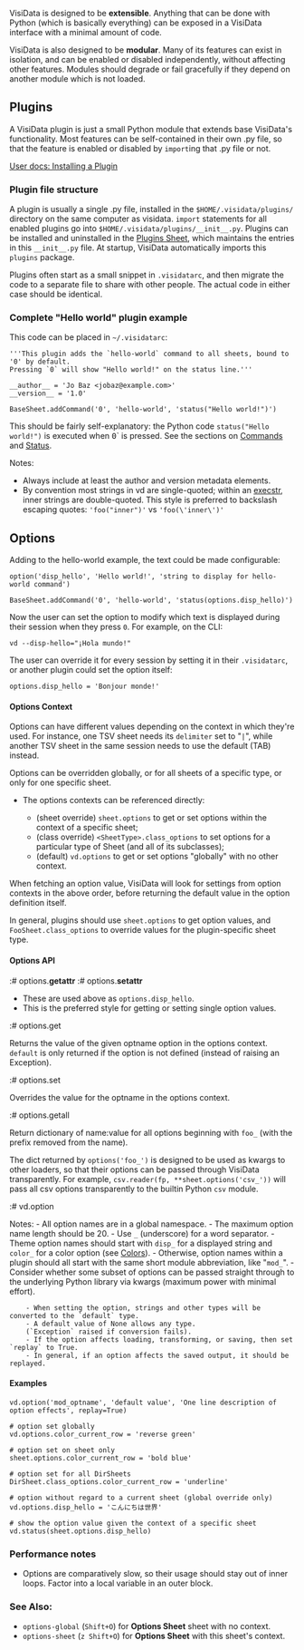 
VisiData is designed to be **extensible**.
Anything that can be done with Python (which is basically everything) can be exposed in a VisiData interface with a minimal amount of code.

VisiData is also designed to be **modular**.
Many of its features can exist in isolation, and can be enabled or disabled independently, without affecting other features.
Modules should degrade or fail gracefully if they depend on another module which is not loaded.

## Plugins

A VisiData plugin is just a small Python module that extends base VisiData's functionality.
Most features can be self-contained in their own .py file, so that the feature is enabled or disabled by `import`ing that .py file or not.

[User docs: Installing a Plugin](/docs/plugins/)

### Plugin file structure

A plugin is usually a single .py file, installed in the `$HOME/.visidata/plugins/` directory on the same computer as visidata.
`import` statements for all enabled plugins go into `$HOME/.visidata/plugins/__init__.py`.
Plugins can be installed and uninstalled in the [Plugins Sheet](), which maintains the entries in this `__init__.py` file.
At startup, VisiData automatically imports this `plugins` package.

Plugins often start as a small snippet in `.visidatarc`, and then migrate the code to a separate file to share with other people.
The actual code in either case should be identical.

### Complete "Hello world" plugin example

This code can be placed in `~/.visidatarc`:

~~~
'''This plugin adds the `hello-world` command to all sheets, bound to '0' by default.
Pressing `0` will show "Hello world!" on the status line.'''

__author__ = 'Jo Baz <jobaz@example.com>'
__version__ = '1.0'

BaseSheet.addCommand('0', 'hello-world', 'status("Hello world!")')
~~~

This should be fairly self-explanatory: the Python code `status("Hello world!")` is executed when <kbd>0</kbd>` is pressed.
See the sections on [Commands]() and [Status]().

Notes:

- Always include at least the author and version metadata elements.
- By convention most strings in vd are single-quoted; within an [execstr](), inner strings are double-quoted.  This style is preferred to backslash escaping quotes: `'foo("inner")'` vs `'foo(\'inner\')'`

## Options

Adding to the hello-world example, the text could be made configurable:

~~~
option('disp_hello', 'Hello world!', 'string to display for hello-world command')

BaseSheet.addCommand('0', 'hello-world', 'status(options.disp_hello)')
~~~

Now the user can set the option to modify which text is displayed during their session when they press `0`.  For example, on the CLI:

~~~
vd --disp-hello="¡Hola mundo!"
~~~

The user can override it for every session by setting it in their `.visidatarc`, or another plugin could set the option itself:

~~~
options.disp_hello = 'Bonjour monde!'
~~~

#### Options Context

Options can have different values depending on the context in which they're used.
For instance, one TSV sheet needs its `delimiter` set to "`|`", while another TSV sheet in the same session needs to use the default (TAB) instead.

Options can be overridden globally, or for all sheets of a specific type, or only for one specific sheet.

- The options contexts can be referenced directly:

    - (sheet override) `sheet.options` to get or set options within the context of a specific sheet;
    - (class override) `<SheetType>.class_options` to set options for a particular type of Sheet (and all of its subclasses);
    - (default) `vd.options` to get or set options "globally" with no other context.

When fetching an option value, VisiData will look for settings from option contexts in the above order, before returning the default value in the option definition itself.

In general, plugins should use `sheet.options` to get option values, and `FooSheet.class_options` to override values for the plugin-specific sheet type.

#### Options API

:# options.__getattr__
:# options.__setattr__

- These are used above as `options.disp_hello`.
- This is the preferred style for getting or setting single option values.

:# options.get

Returns the value of the given optname option in the options context.  `default` is only returned if the option is not defined (instead of raising an Exception).

:# options.set

Overrides the value for the optname in the options context.

:# options.getall

Return dictionary of name:value for all options beginning with `foo_` (with the prefix removed from the name).

The dict returned by `options('foo_')` is designed to be used as kwargs to other loaders, so that their options can be passed through VisiData transparently.
For example, `csv.reader(fp, **sheet.options('csv_'))` will pass all csv options transparently to the builtin Python `csv` module.

:# vd.option

Notes:
        - All option names are in a global namespace.
        - The maximum option name length should be 20.
        - Use `_` (underscore) for a word separator.
        - Theme option names should start with `disp_` for a displayed string and `color_` for a color option (see [Colors]()).
        - Otherwise, option names within a plugin should all start with the same short module abbreviation, like "`mod_`".
        - Consider whether some subset of options can be passed straight through to the underlying Python library via kwargs (maximum power with minimal effort).

        - When setting the option, strings and other types will be converted to the `default` type.
        - A default value of None allows any type.
        (`Exception` raised if conversion fails).
        - If the option affects loading, transforming, or saving, then set `replay` to True.
        - In general, if an option affects the saved output, it should be replayed.

#### Examples

~~~
vd.option('mod_optname', 'default value', 'One line description of option effects', replay=True)

# option set globally
vd.options.color_current_row = 'reverse green'

# option set on sheet only
sheet.options.color_current_row = 'bold blue'

# option set for all DirSheets
DirSheet.class_options.color_current_row = 'underline'

# option without regard to a current sheet (global override only)
vd.options.disp_hello = 'こんにちは世界'

# show the option value given the context of a specific sheet
vd.status(sheet.options.disp_hello)
~~~

### Performance notes

- Options are comparatively slow, so their usage should stay out of inner loops.  Factor into a local variable in an outer block.

### See Also:

- `options-global` (`Shift+O`) for **Options Sheet** sheet with no context.
- `options-sheet` (`z Shift+O`) for **Options Sheet** with this sheet's context.
